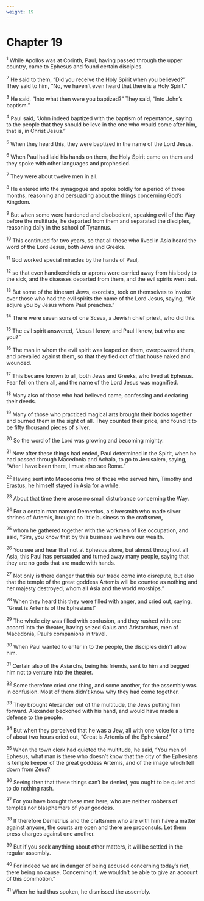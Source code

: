 ```yaml
---
weight: 19
---
```


# Chapter 19

<sup>1</sup> While Apollos was at Corinth, Paul, having passed through the upper country, came to Ephesus and found certain disciples. 

<sup>2</sup> He said to them, “Did you receive the Holy Spirit when you believed?” They said to him, “No, we haven’t even heard that there is a Holy Spirit.” 

<sup>3</sup> He said, “Into what then were you baptized?” They said, “Into John’s baptism.” 

<sup>4</sup> Paul said, “John indeed baptized with the baptism of repentance, saying to the people that they should believe in the one who would come after him, that is, in Christ Jesus.” 

<sup>5</sup> When they heard this, they were baptized in the name of the Lord Jesus. 

<sup>6</sup> When Paul had laid his hands on them, the Holy Spirit came on them and they spoke with other languages and prophesied. 

<sup>7</sup> They were about twelve men in all. 

<sup>8</sup> He entered into the synagogue and spoke boldly for a period of three months, reasoning and persuading about the things concerning God’s Kingdom. 

<sup>9</sup> But when some were hardened and disobedient, speaking evil of the Way before the multitude, he departed from them and separated the disciples, reasoning daily in the school of Tyrannus. 

<sup>10</sup> This continued for two years, so that all those who lived in Asia heard the word of the Lord Jesus, both Jews and Greeks. 

<sup>11</sup> God worked special miracles by the hands of Paul, 

<sup>12</sup> so that even handkerchiefs or aprons were carried away from his body to the sick, and the diseases departed from them, and the evil spirits went out. 

<sup>13</sup> But some of the itinerant Jews, exorcists, took on themselves to invoke over those who had the evil spirits the name of the Lord Jesus, saying, “We adjure you by Jesus whom Paul preaches.” 

<sup>14</sup> There were seven sons of one Sceva, a Jewish chief priest, who did this. 

<sup>15</sup> The evil spirit answered, “Jesus I know, and Paul I know, but who are you?” 

<sup>16</sup> The man in whom the evil spirit was leaped on them, overpowered them, and prevailed against them, so that they fled out of that house naked and wounded. 

<sup>17</sup> This became known to all, both Jews and Greeks, who lived at Ephesus. Fear fell on them all, and the name of the Lord Jesus was magnified. 

<sup>18</sup> Many also of those who had believed came, confessing and declaring their deeds. 

<sup>19</sup> Many of those who practiced magical arts brought their books together and burned them in the sight of all. They counted their price, and found it to be fifty thousand pieces of silver. 

<sup>20</sup> So the word of the Lord was growing and becoming mighty. 

<sup>21</sup> Now after these things had ended, Paul determined in the Spirit, when he had passed through Macedonia and Achaia, to go to Jerusalem, saying, “After I have been there, I must also see Rome.” 

<sup>22</sup> Having sent into Macedonia two of those who served him, Timothy and Erastus, he himself stayed in Asia for a while. 

<sup>23</sup> About that time there arose no small disturbance concerning the Way. 

<sup>24</sup> For a certain man named Demetrius, a silversmith who made silver shrines of Artemis, brought no little business to the craftsmen, 

<sup>25</sup> whom he gathered together with the workmen of like occupation, and said, “Sirs, you know that by this business we have our wealth. 

<sup>26</sup> You see and hear that not at Ephesus alone, but almost throughout all Asia, this Paul has persuaded and turned away many people, saying that they are no gods that are made with hands. 

<sup>27</sup> Not only is there danger that this our trade come into disrepute, but also that the temple of the great goddess Artemis will be counted as nothing and her majesty destroyed, whom all Asia and the world worships.” 

<sup>28</sup> When they heard this they were filled with anger, and cried out, saying, “Great is Artemis of the Ephesians!” 

<sup>29</sup> The whole city was filled with confusion, and they rushed with one accord into the theater, having seized Gaius and Aristarchus, men of Macedonia, Paul’s companions in travel. 

<sup>30</sup> When Paul wanted to enter in to the people, the disciples didn’t allow him. 

<sup>31</sup> Certain also of the Asiarchs, being his friends, sent to him and begged him not to venture into the theater. 

<sup>32</sup> Some therefore cried one thing, and some another, for the assembly was in confusion. Most of them didn’t know why they had come together. 

<sup>33</sup> They brought Alexander out of the multitude, the Jews putting him forward. Alexander beckoned with his hand, and would have made a defense to the people. 

<sup>34</sup> But when they perceived that he was a Jew, all with one voice for a time of about two hours cried out, “Great is Artemis of the Ephesians!” 

<sup>35</sup> When the town clerk had quieted the multitude, he said, “You men of Ephesus, what man is there who doesn’t know that the city of the Ephesians is temple keeper of the great goddess Artemis, and of the image which fell down from Zeus? 

<sup>36</sup> Seeing then that these things can’t be denied, you ought to be quiet and to do nothing rash. 

<sup>37</sup> For you have brought these men here, who are neither robbers of temples nor blasphemers of your goddess. 

<sup>38</sup> If therefore Demetrius and the craftsmen who are with him have a matter against anyone, the courts are open and there are proconsuls. Let them press charges against one another. 

<sup>39</sup> But if you seek anything about other matters, it will be settled in the regular assembly. 

<sup>40</sup> For indeed we are in danger of being accused concerning today’s riot, there being no cause. Concerning it, we wouldn’t be able to give an account of this commotion.” 

<sup>41</sup> When he had thus spoken, he dismissed the assembly. 


